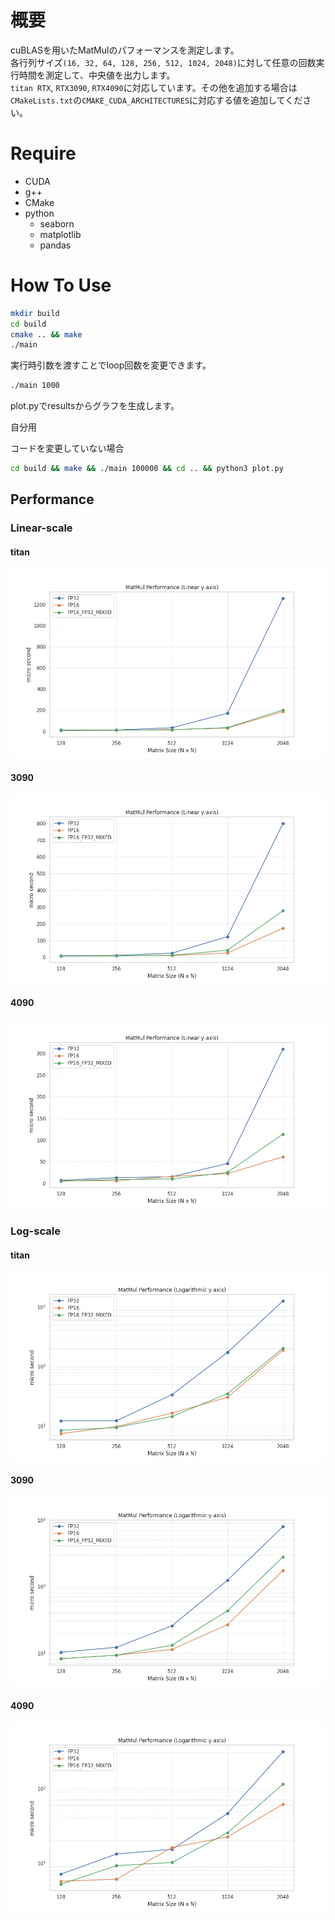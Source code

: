 # 概要
cuBLASを用いたMatMulのパフォーマンスを測定します。  
各行列サイズ`(16, 32, 64, 128, 256, 512, 1024, 2048)`に対して任意の回数実行時間を測定して、中央値を出力します。  
`titan RTX`, `RTX3090`, `RTX4090`に対応しています。その他を追加する場合は`CMakeLists.txt`の`CMAKE_CUDA_ARCHITECTURES`に対応する値を追加してください。  

# Require
- CUDA
- g++
- CMake
- python
    - seaborn
    - matplotlib
    - pandas

# How To Use

```bash
mkdir build
cd build
cmake .. && make
./main
```

実行時引数を渡すことでloop回数を変更できます。
```bash
./main 1000
```

plot.pyでresultsからグラフを生成します。

自分用

コードを変更していない場合
```bash
cd build && make && ./main 100000 && cd .. && python3 plot.py
```

## Performance


### Linear-scale
#### titan
![](output_titan_linear.png)
#### 3090
![](output_3090_linear.png)
#### 4090
![](output_4090_linear.png)

### Log-scale
#### titan
![](output_titan_log.png)
#### 3090
![](output_3090_log.png)
#### 4090
![](output_4090_log.png)